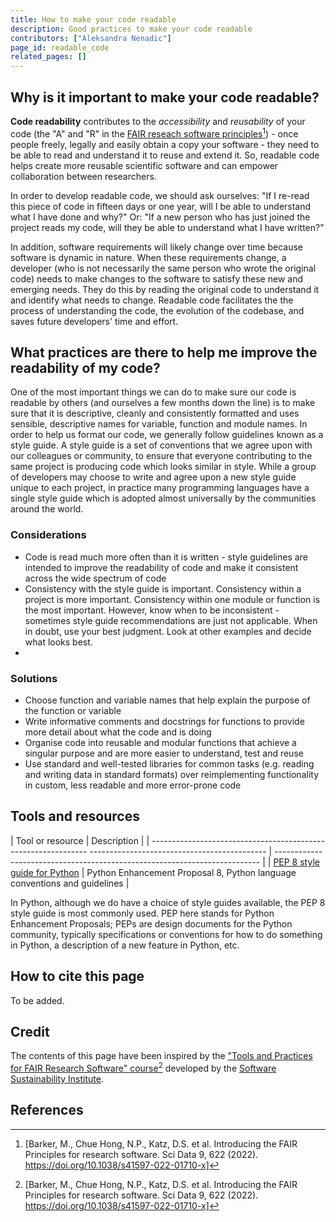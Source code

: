 ```yaml
---
title: How to make your code readable
description: Good practices to make your code readable
contributors: ["Aleksandra Nenadic"]
page_id: readable_code
related_pages: []
---
```



## Why is it important to make your code readable?

**Code readability** contributes to the *accessibility* and *reusability* of your code (the "A" and "R" in the [FAIR reseach software principles][fair-rs-principles][^1]) - 
once people freely, legally and easily obtain a copy your software - they need to be able to read and understand it to reuse and extend it. 
So, readable code helps create more reusable scientific software and can empower collaboration between researchers.

In order to develop readable code, we should ask ourselves: "If I re-read this piece of code in fifteen days or one year, will I be able to understand 
what I have done and why?" 
Or: "If a new person who has just joined the project reads my code, will they be able to understand what I have written?"

In addition, software requirements will likely change over time because software is dynamic in nature. 
When these requirements change, a developer (who is not necessarily the same person who wrote the original code) needs to make changes to the software
to satisfy these new and emerging needs. 
They do this by reading the original code to understand it and identify what needs to change. 
Readable code facilitates the the process of understanding the code, the evolution of the codebase, and saves future developers' time and effort.

## What practices are there to help me improve the readability of my code?

One of the most important things we can do to make sure our code is readable by others (and ourselves a few months down the line) is to make sure that it is descriptive, 
cleanly and consistently formatted and uses sensible, descriptive names for variable, function and module names. 
In order to help us format our code, we generally follow guidelines known as a style guide. 
A style guide is a set of conventions that we agree upon with our colleagues or community, to ensure that everyone contributing to the same project is producing code which 
looks similar in style. 
While a group of developers may choose to write and agree upon a new style guide unique to each project, in practice many programming languages have a single style guide 
which is adopted almost universally by the communities around the world. 

### Considerations

* Code is read much more often than it is written - style guidelines are intended to improve the readability of code and make it consistent across the wide spectrum of code
* Consistency with the style guide is important. Consistency within a project is more important. Consistency within one module or function is the most important. However, know when to be inconsistent - sometimes style guide recommendations are just not applicable. When in doubt, use your best judgment. Look at other examples and decide what looks best.
* 


### Solutions

- Choose function and variable names that help explain the purpose of the function or variable
- Write informative comments and docstrings for functions to provide more detail about what the code and is doing
- Organise code into reusable and modular functions that achieve a singular purpose and are more easier to understand, test and reuse
- Use standard and well-tested libraries for common tasks (e.g. reading and writing data in standard formats) over reimplementing functionality in custom, less readable and more error-prone code 


## Tools and resources

| Tool or resource                                                                                            | Description                                                                |
| -------------------------------------------------------------- -------------------------------------------- | -------------------------------------------------------------------------- |
| [PEP 8 style guide for Python](https://choosealicense.com/)                                                 | Python Enhancement Proposal 8, Python language conventions and guidelines  |


In Python, although we do have a choice of style guides available, the PEP 8 style guide is most commonly used. PEP here stands for Python Enhancement Proposals; PEPs are design documents for the Python community, typically specifications or conventions for how to do something in Python, a description of a new feature in Python, etc.

## How to cite this page

To be added.


## Credit

The contents of this page have been inspired by the ["Tools and Practices for FAIR Research Software" course][fair-rs][^1] developed by the [Software Sustainability Institute][ssi].

      
## References
[^1]: [Barker, M., Chue Hong, N.P., Katz, D.S. et al. Introducing the FAIR Principles for research software. Sci Data 9, 622 (2022). https://doi.org/10.1038/s41597-022-01710-x]

[fair-rs]: https://carpentries-incubator.github.io/fair-research-software
[ssi]: https://www.software.ac.uk/
[fair-rs-principles]: https://www.nature.com/articles/s41597-022-01710-x
